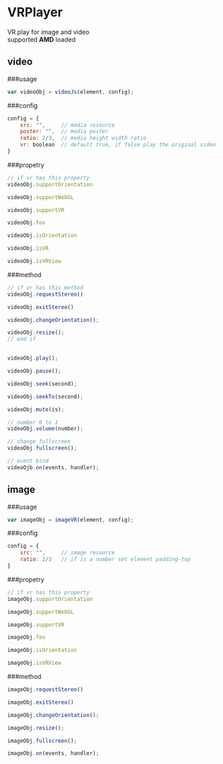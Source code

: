 # VRPlayer
VR play for image and video<br>
supported **AMD** loaded

## video
###usage
```javascript
var videoObj = videoJs(element, config);
```
###config
```javascript
config = {
	src: "",     // media resource
	poster: "",  // media poster
	ratio: 2/3,  // media height width ratio
	vr: boolean  // default true, if false play the original video
}
```

###propetry
```javascript
// if vr has this property
videoObj.supportOrientation

videoObj.supportWebGL

videoObj.supportVR

videoObj.fov

videoObj.isOrientation

videoObj.isVR

videoObj.isVRView
```

###method
```javascript
// if vr has this method
videoObj.requestStereo()

videoObj.exitStereo()

videoObj.changeOrientation();

videoObj.resize();
// end if


videoObj.play();

videoObj.pause();

videoObj.seek(second);

videoObj.seekTo(second);

videoObj.mute(is);

// number 0 to 1
videoObj.volume(number);

// change fullscreen
videoObj.fullscreen();

// event bind
videoOjb.on(events, handler);
```

## image
###usage
```javascript
var imageObj = imageVR(element, config);
```

###config
```javascript
config = {
	src: "",     // image resource
	ratio: 2/3   // if is a number set element padding-top
}
```

###propetry
```javascript
// if vr has this property
imageObj.supportOrientation

imageObj.supportWebGL

imageObj.supportVR

imageObj.fov

imageObj.isOrientation

imageObj.isVRView
```

###method
```javascript
imageObj.requestStereo()

imageObj.exitStereo()

imageObj.changeOrientation();

imageObj.resize();

imageObj.fullscreen();

imageObj.on(events, handler);
```
